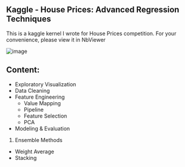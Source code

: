 ## Kaggle - House Prices: Advanced Regression Techniques

This is a kaggle kernel I wrote for House Prices competition. For your convenience, please view it in NbViewer

![image](http://m.qpic.cn/psb?/V107khlM1bLYMn/QqkUQ5iIPfNEg5VfemDKvsVmzs3D*8XadHIJ64J3umQ!/b/dAgBAAAAAAAA&bo=swNlAgAAAAADB*U!&rf=viewer_4)

## Content:

- Exploratory Visualization
- Data Cleaning
- Feature Engineering  
  - Value Mapping
  - Pipeline
  - Feature Selection
  - PCA
- Modeling & Evaluation  
1. Ensemble Methods
  - Weight Average
  - Stacking
